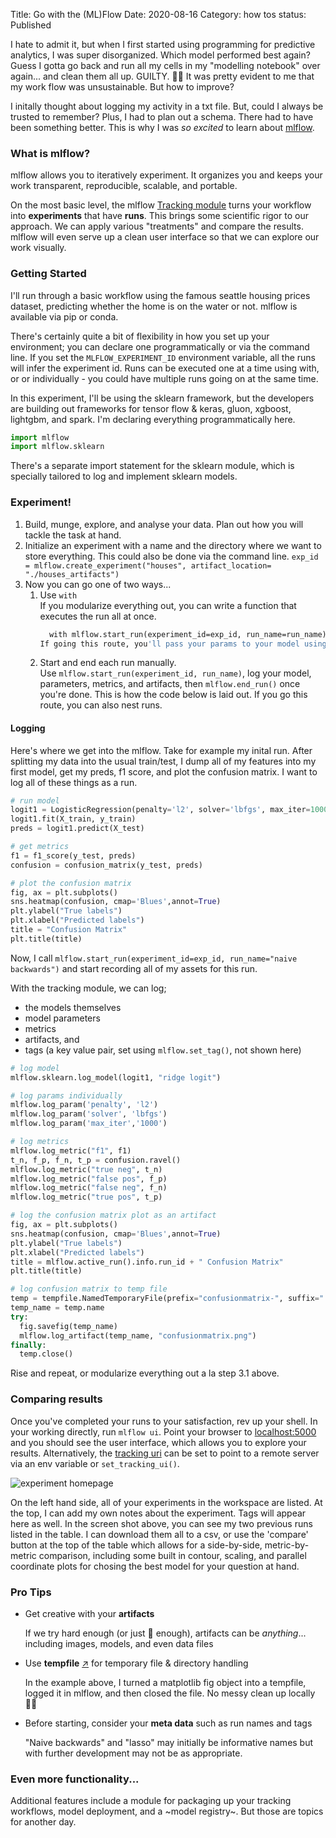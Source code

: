 Title: Go with the (ML)Flow
Date: 2020-08-16
Category: how tos
status: Published

I hate to admit it, but when I first started using programming for predictive analytics, I was super disorganized. Which model performed best again? Guess I gotta go back and run all my cells in my "modelling notebook" over again... and clean them all up. GUILTY. 🙋‍♀️ It was pretty evident to me that my work flow was unsustainable. But how to improve? 

I initally thought about logging my activity in a txt file. But, could I always be trusted to remember? Plus, I had to plan out a schema. There had to have been something better. This is why I was *so excited* to learn about [mlflow](https://mlflow.org/).


### What is mlflow?

mlflow allows you to iteratively experiment. It organizes you and keeps your work transparent, reproducible, scalable, and portable. 

On the most basic level, the mlflow [Tracking module](https://mlflow.org/docs/0.1.0/tracking.html) turns your workflow into **experiments** that have **runs**. This brings some scientific rigor to our approach. We can apply various "treatments" and compare the results. mlflow will even serve up a clean user interface so that we can explore our work visually. 


### Getting Started

I'll run through a basic workflow using the famous seattle housing prices dataset, predicting whether the home is on the water or not. mlflow is available via pip or conda. 

There's certainly quite a bit of flexibility in how you set up your environment; you can declare one programmatically or via the command line. If you set the `MLFLOW_EXPERIMENT_ID` environment variable, all the runs will infer the experiment id. Runs can be executed one at a time using with, or or individually - you could have multiple runs going on at the same time. 

In this experiment, I'll be using the sklearn framework, but the developers are building out frameworks for tensor flow & keras, gluon, xgboost, lightgbm, and spark. I'm declaring everything programmatically here.

```python
import mlflow
import mlflow.sklearn 
```

There's a separate import statement for the sklearn module, which is specially tailored to log and implement sklearn models.


### Experiment!
1. Build, munge, explore, and analyse your data. Plan out how you will tackle the task at hand.
2. Initialize an experiment with a name and the directory where we want to store everything. This could also be done via the command line. `exp_id = mlflow.create_experiment("houses", artifact_location= "./houses_artifacts")`
3. Now you can go one of two ways...
    1. Use `with`  
        If you modularize everything out, you can write a function that executes the run all at once.  
        ```def log_logit(experimentID, run_name, params, X_train, X_test, y_train, y_test):  
          with mlflow.start_run(experiment_id=exp_id, run_name=run_name) as run:```
       If going this route, you'll pass your params to your model using `(**params)`.
    1. Start and end each run manually.  
        Use `mlflow.start_run(experiment_id, run_name)`, log your model, parameters, metrics, and artifacts, then `mlflow.end_run()` once you're done. This is how the code below is laid out. If you go this route, you can also nest runs. 
      

#### Logging

Here's where we get into the mlflow. Take for example my inital run. After splitting my data into the usual train/test, I dump all of my features into my first model, get my preds, f1 score, and plot the confusion matrix. I want to log all of these things as a run.

```python
# run model
logit1 = LogisticRegression(penalty='l2', solver='lbfgs', max_iter=1000)
logit1.fit(X_train, y_train)
preds = logit1.predict(X_test)

# get metrics
f1 = f1_score(y_test, preds)
confusion = confusion_matrix(y_test, preds)

# plot the confusion matrix
fig, ax = plt.subplots()
sns.heatmap(confusion, cmap='Blues',annot=True)
plt.ylabel("True labels")
plt.xlabel("Predicted labels")
title = "Confusion Matrix"
plt.title(title)
```

Now, I call `mlflow.start_run(experiment_id=exp_id, run_name="naive backwards")` and start recording all of my assets for this run. 

With the tracking module, we can log;

* the models themselves
* model parameters
* metrics
* artifacts, and 
* tags (a key value pair, set using `mlflow.set_tag()`, not shown here)

```python
# log model
mlflow.sklearn.log_model(logit1, "ridge logit")

# log params individually
mlflow.log_param('penalty', 'l2')
mlflow.log_param('solver', 'lbfgs')
mlflow.log_param('max_iter','1000')

# log metrics
mlflow.log_metric("f1", f1)
t_n, f_p, f_n, t_p = confusion.ravel()
mlflow.log_metric("true neg", t_n)
mlflow.log_metric("false pos", f_p)
mlflow.log_metric("false neg", f_n)
mlflow.log_metric("true pos", t_p)

# log the confusion matrix plot as an artifact
fig, ax = plt.subplots()
sns.heatmap(confusion, cmap='Blues',annot=True)
plt.ylabel("True labels")
plt.xlabel("Predicted labels")
title = mlflow.active_run().info.run_id + " Confusion Matrix"
plt.title(title)

# log confusion matrix to temp file
temp = tempfile.NamedTemporaryFile(prefix="confusionmatrix-", suffix=".png")
temp_name = temp.name
try:
  fig.savefig(temp_name)
  mlflow.log_artifact(temp_name, "confusionmatrix.png")
finally:
  temp.close() 
```

Rise and repeat, or modularize everything out a la step 3.1 above. 


### Comparing results 

Once you've completed your runs to your satisfaction, rev up your shell. In your working directly, run `mlflow ui`. Point your browser to [localhost:5000](http://localhost:5000/) and you should see the user interface, which allows you to explore your results. Alternatively, the [tracking uri](https://mlflow.org/docs/0.1.0/tracking.html#tracking-ui) can be set to point to a remote server via an env variable or `set_tracking_ui()`.  

![experiment homepage]({static}/images/go-mlflow/runs.png)

On the left hand side, all of your experiments in the workspace are listed. At the top, I can add my own notes about the experiment. Tags will appear here as well. In the screen shot above, you can see my two previous runs listed in the table. I can download them all to a csv, or use the 'compare' button at the top of the table which allows for a side-by-side, metric-by-metric comparison, including some built in contour, scaling, and parallel coordinate plots for chosing the best model for your question at hand.


### Pro Tips

* Get creative with your **artifacts**

    If we try hard enough (or just 🥒 enough), artifacts can be _anything_... including images, models, and even data files

* Use  **tempfile** [↗](https://docs.python.org/3/library/tempfile.html) for temporary file & directory handling

    In the example above, I turned a matplotlib fig object into a tempfile, logged it in mlflow, and then closed the file. No messy clean up locally 👍🏼

* Before starting, consider your **meta data** such as run names and tags 

    "Naive backwards" and "lasso" may initially be informative names but with further development may not be as appropriate.


### Even more functionality... 
Additional features include a module for packaging up your tracking workflows, model deployment, and a ~model registry~. But those are topics for another day. 
